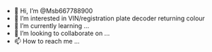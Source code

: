 - 👋 Hi, I’m @Msb667788900
- 👀 I’m interested in VIN/registration plate decoder returning colour
- 🌱 I’m currently learning ...
- 💞️ I’m looking to collaborate on ...
- 📫 How to reach me ...

<!---
Msb667788900/Msb667788900 is a ✨ special ✨ repository because its `README.md` (this file) appears on your GitHub profile.
You can click the Preview link to take a look at your changes.
--->
